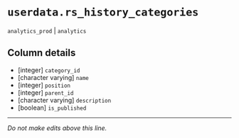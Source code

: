 # `userdata.rs_history_categories`
`analytics_prod` | `analytics`

## Column details
* [integer]   `category_id`
* [character varying] `name`
* [integer]   `position`
* [integer]   `parent_id`
* [character varying] `description`
* [boolean]   `is_published`

-------------------------------------------------------------------------------
*Do not make edits above this line.*
